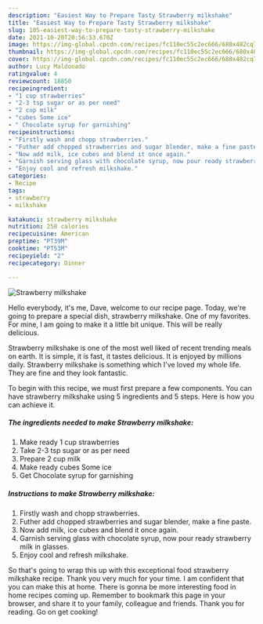 ```yaml
---
description: "Easiest Way to Prepare Tasty Strawberry milkshake"
title: "Easiest Way to Prepare Tasty Strawberry milkshake"
slug: 105-easiest-way-to-prepare-tasty-strawberry-milkshake
date: 2021-10-20T20:56:53.670Z
image: https://img-global.cpcdn.com/recipes/fc110ec55c2ec666/680x482cq70/strawberry-milkshake-recipe-main-photo.jpg
thumbnail: https://img-global.cpcdn.com/recipes/fc110ec55c2ec666/680x482cq70/strawberry-milkshake-recipe-main-photo.jpg
cover: https://img-global.cpcdn.com/recipes/fc110ec55c2ec666/680x482cq70/strawberry-milkshake-recipe-main-photo.jpg
author: Lucy Maldonado
ratingvalue: 4
reviewcount: 18850
recipeingredient:
- "1 cup strawberries"
- "2-3 tsp sugar or as per need"
- "2 cup milk"
- "cubes Some ice"
- " Chocolate syrup for garnishing"
recipeinstructions:
- "Firstly wash and chopp strawberries."
- "Futher add chopped strawberries and sugar blender, make a fine paste."
- "Now add milk, ice cubes and blend it once again."
- "Garnish serving glass with chocolate syrup, now pour ready strawberry milk in glasses."
- "Enjoy cool and refresh milkshake."
categories:
- Recipe
tags:
- strawberry
- milkshake

katakunci: strawberry milkshake 
nutrition: 258 calories
recipecuisine: American
preptime: "PT39M"
cooktime: "PT53M"
recipeyield: "2"
recipecategory: Dinner

---
```



![Strawberry milkshake](https://img-global.cpcdn.com/recipes/fc110ec55c2ec666/680x482cq70/strawberry-milkshake-recipe-main-photo.jpg)

Hello everybody, it's me, Dave, welcome to our recipe page. Today, we're going to prepare a special dish, strawberry milkshake. One of my favorites. For mine, I am going to make it a little bit unique. This will be really delicious.

Strawberry milkshake is one of the most well liked of recent trending meals on earth. It is simple, it is fast, it tastes delicious. It is enjoyed by millions daily. Strawberry milkshake is something which I've loved my whole life. They are fine and they look fantastic.




To begin with this recipe, we must first prepare a few components. You can have strawberry milkshake using 5 ingredients and 5 steps. Here is how you can achieve it.

<!--inarticleads1-->

##### The ingredients needed to make Strawberry milkshake:

1. Make ready 1 cup strawberries
1. Take 2-3 tsp sugar or as per need
1. Prepare 2 cup milk
1. Make ready cubes Some ice
1. Get  Chocolate syrup for garnishing




<!--inarticleads2-->

##### Instructions to make Strawberry milkshake:

1. Firstly wash and chopp strawberries.
1. Futher add chopped strawberries and sugar blender, make a fine paste.
1. Now add milk, ice cubes and blend it once again.
1. Garnish serving glass with chocolate syrup, now pour ready strawberry milk in glasses.
1. Enjoy cool and refresh milkshake.




So that's going to wrap this up with this exceptional food strawberry milkshake recipe. Thank you very much for your time. I am confident that you can make this at home. There is gonna be more interesting food in home recipes coming up. Remember to bookmark this page in your browser, and share it to your family, colleague and friends. Thank you for reading. Go on get cooking!
